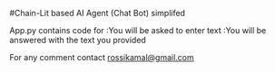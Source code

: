 #Chain-Lit based AI Agent (Chat Bot) simplifed

App.py contains code for
:You will be asked to enter text
:You will be answered with the text you provided

For any comment contact rossikamal@gmail.com

